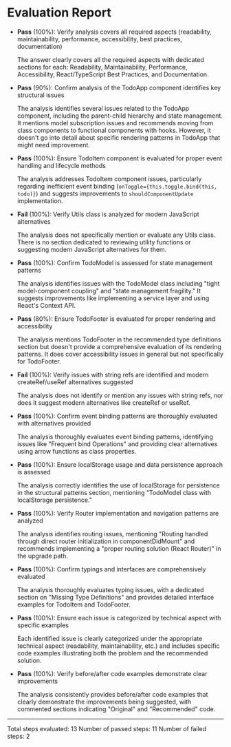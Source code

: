 # Evaluation Report

- **Pass** (100%): Verify analysis covers all required aspects (readability, maintainability, performance, accessibility, best practices, documentation)
  
  The answer clearly covers all the required aspects with dedicated sections for each: Readability, Maintainability, Performance, Accessibility, React/TypeScript Best Practices, and Documentation.

- **Pass** (90%): Confirm analysis of the TodoApp component identifies key structural issues
  
  The analysis identifies several issues related to the TodoApp component, including the parent-child hierarchy and state management. It mentions model subscription issues and recommends moving from class components to functional components with hooks. However, it doesn't go into detail about specific rendering patterns in TodoApp that might need improvement.

- **Pass** (100%): Ensure TodoItem component is evaluated for proper event handling and lifecycle methods
  
  The analysis addresses TodoItem component issues, particularly regarding inefficient event binding (`onToggle={this.toggle.bind(this, todo)}`) and suggests improvements to `shouldComponentUpdate` implementation.

- **Fail** (100%): Verify Utils class is analyzed for modern JavaScript alternatives
  
  The analysis does not specifically mention or evaluate any Utils class. There is no section dedicated to reviewing utility functions or suggesting modern JavaScript alternatives for them.

- **Pass** (100%): Confirm TodoModel is assessed for state management patterns
  
  The analysis identifies issues with the TodoModel class including "tight model-component coupling" and "state management fragility." It suggests improvements like implementing a service layer and using React's Context API.

- **Pass** (80%): Ensure TodoFooter is evaluated for proper rendering and accessibility
  
  The analysis mentions TodoFooter in the recommended type definitions section but doesn't provide a comprehensive evaluation of its rendering patterns. It does cover accessibility issues in general but not specifically for TodoFooter.

- **Fail** (100%): Verify issues with string refs are identified and modern createRef/useRef alternatives suggested
  
  The analysis does not identify or mention any issues with string refs, nor does it suggest modern alternatives like createRef or useRef.

- **Pass** (100%): Confirm event binding patterns are thoroughly evaluated with alternatives provided
  
  The analysis thoroughly evaluates event binding patterns, identifying issues like "Frequent bind Operations" and providing clear alternatives using arrow functions as class properties.

- **Pass** (100%): Ensure localStorage usage and data persistence approach is assessed
  
  The analysis correctly identifies the use of localStorage for persistence in the structural patterns section, mentioning "TodoModel class with localStorage persistence."

- **Pass** (100%): Verify Router implementation and navigation patterns are analyzed
  
  The analysis identifies routing issues, mentioning "Routing handled through direct router initialization in componentDidMount" and recommends implementing a "proper routing solution (React Router)" in the upgrade path.

- **Pass** (100%): Confirm typings and interfaces are comprehensively evaluated
  
  The analysis thoroughly evaluates typing issues, with a dedicated section on "Missing Type Definitions" and provides detailed interface examples for TodoItem and TodoFooter.

- **Pass** (100%): Ensure each issue is categorized by technical aspect with specific examples
  
  Each identified issue is clearly categorized under the appropriate technical aspect (readability, maintainability, etc.) and includes specific code examples illustrating both the problem and the recommended solution.

- **Pass** (100%): Verify before/after code examples demonstrate clear improvements
  
  The analysis consistently provides before/after code examples that clearly demonstrate the improvements being suggested, with commented sections indicating "Original" and "Recommended" code.

---

Total steps evaluated: 13
Number of passed steps: 11
Number of failed steps: 2